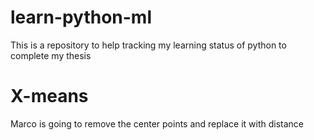 # learn-python-ml
This is a repository to help tracking my learning status of python to complete my thesis

# X-means 
Marco is going to remove the center points and replace it with distance
